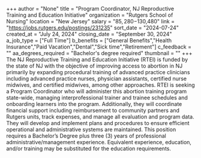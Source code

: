 +++
author = "None"
title = "Program Coordinator, NJ Reproductive Training and Education Initiative"
organization = "Rutgers School of Nursing"
location = "New Jersey"
salary = "$85,280-$130,480"
link = "https://jobs.rutgers.edu/postings/231235"
sort_date = "2024-07-24"
created_at = "July 24, 2024"
closing_date = "September 30, 2024"
a_job_type = ["Full Time"]
b_benefits = ["General Benefits","Health Insurance","Paid Vacation","Dental","Sick time","Retirement"]
c_feedback = ""
aa_degrees_required = "Bachelor's degree required"
thumbnail = ""
+++
The NJ Reproductive Training and Education Initiative (RTEI) is funded by the state of NJ with the objective of improving access to abortion in NJ primarily by expanding procedural training of advanced practice clinicians including advanced practice nurses, physician assistants, certified nurse midwives, and certified midwives, among other approaches. RTEI is seeking a Program Coordinator who will administer this abortion training program state-wide, managing interprofessional trainer and trainee schedules and onboarding learners into the program. Additionally, they will coordinate financial support including reimbursement to community partners and Rutgers units, track expenses, and manage all evaluation and program data. They will develop and implement plans and procedures to ensure efficient operational and administrative systems are maintained. This position requires a Bachelor’s Degree plus three (3) years of professional administrative/management experience. Equivalent experience, education, and/or training may be substituted for the education requirements.